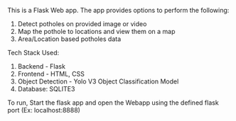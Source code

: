 This is a Flask Web app.
The app provides options to perform the following:
1. Detect potholes on provided image or video
2. Map the pothole to locations and view them on a map
3. Area/Location based potholes data

Tech Stack Used:
1. Backend - Flask
2. Frontend - HTML, CSS
3. Object Detection - Yolo V3 Object Classification Model
4. Database: SQLITE3

To run,
Start the flask app and open the Webapp using the defined flask port (Ex: localhost:8888)
